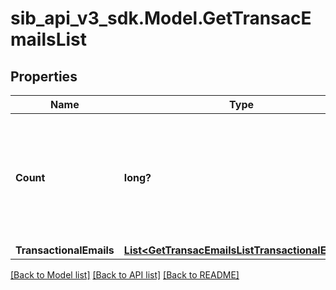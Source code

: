 # sib_api_v3_sdk.Model.GetTransacEmailsList
## Properties

Name | Type | Description | Notes
------------ | ------------- | ------------- | -------------
**Count** | **long?** | Total number of transactional emails available on your account according to the passed filter | [optional] 
**TransactionalEmails** | [**List&lt;GetTransacEmailsListTransactionalEmails&gt;**](GetTransacEmailsListTransactionalEmails.md) |  | [optional] 

[[Back to Model list]](../README.md#documentation-for-models) [[Back to API list]](../README.md#documentation-for-api-endpoints) [[Back to README]](../README.md)

